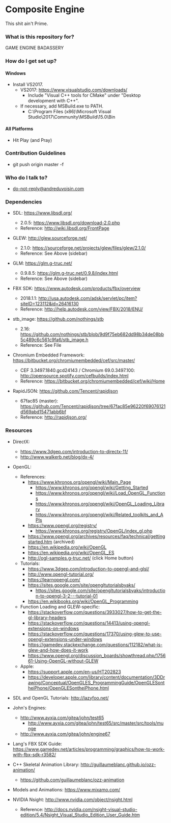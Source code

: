 # Composite Engine #

This shit ain't Prime.

### What is this repository for? ###

GAME ENGINE BADASSERY

### How do I get set up? ###

#### Windows ####

* Install VS2017.
	* VS2017: https://www.visualstudio.com/downloads/
		* Include "Visual C++ tools for CMake" under "Desktop development with C++".
	* If necessary, add MSBuild.exe to PATH.
		* C:\Program Files (x86)\Microsoft Visual Studio\2017\Community\MSBuild\15.0\Bin

#### All Platforms ####

* Hit Play (and Pray)

### Contribution Guidelines ###

* git push origin master -f

### Who do I talk to? ###

* do-not-reply@andreduvoisin.com

### Dependencies ###

* SDL: https://www.libsdl.org/
	* 2.0.5: https://www.libsdl.org/download-2.0.php
	* Reference: http://wiki.libsdl.org/FrontPage

* GLEW: http://glew.sourceforge.net/
	* 2.1.0: https://sourceforge.net/projects/glew/files/glew/2.1.0/
	* Reference: See Above (sidebar)

* GLM: https://glm.g-truc.net/
	* 0.9.8.5: https://glm.g-truc.net/0.9.8/index.html
	* Reference: See Above (sidebar)

* FBX SDK: https://www.autodesk.com/products/fbx/overview
	* 2018.1.1: http://usa.autodesk.com/adsk/servlet/pc/item?siteID=123112&id=26416130
	* Reference: http://help.autodesk.com/view/FBX/2018/ENU/

* stb_image: https://github.com/nothings/stb
	* 2.16: https://github.com/nothings/stb/blob/9d9f75eb682dd98b34de08bb5c489c6c561c9fa6/stb_image.h
	* Reference: See File

* Chromium Embedded Framework: https://bitbucket.org/chromiumembedded/cef/src/master/
	* CEF 3.3497.1840.gcd24143 / Chromium 69.0.3497.100: http://opensource.spotify.com/cefbuilds/index.html
	* Reference: https://bitbucket.org/chromiumembedded/cef/wiki/Home

* RapidJSON: https://github.com/Tencent/rapidjson
	* 67fac85 (master): https://github.com/Tencent/rapidjson/tree/67fac85e96220f69076121d569abd15471abb6bf
	* Reference: http://rapidjson.org/

### Resources ###

* DirectX:
	* https://www.3dgep.com/introduction-to-directx-11/
	* http://www.walkerb.net/blog/dx-4/

* OpenGL:
	* References:
		* https://www.khronos.org/opengl/wiki/Main_Page
			* https://www.khronos.org/opengl/wiki/Getting_Started
			* https://www.khronos.org/opengl/wiki/Load_OpenGL_Functions
			* https://www.khronos.org/opengl/wiki/OpenGL_Loading_Library
			* https://www.khronos.org/opengl/wiki/Related_toolkits_and_APIs
		* https://www.opengl.org/registry/
			* https://www.khronos.org/registry/OpenGL/index_gl.php
		* https://www.opengl.org/archives/resources/faq/technical/gettingstarted.htm (archived)
		* https://en.wikipedia.org/wiki/OpenGL
		* https://en.wikipedia.org/wiki/OpenGL_ES
		* http://ogl-samples.g-truc.net/ (click Home button)
	* Tutorials:
		* https://www.3dgep.com/introduction-to-opengl-and-glsl/
		* http://www.opengl-tutorial.org/
		* https://learnopengl.com/
		* https://sites.google.com/site/opengltutorialsbyaks/
			* https://sites.google.com/site/opengltutorialsbyaks/introduction-to-opengl-3-2---tutorial-01
		* https://en.wikibooks.org/wiki/OpenGL_Programming
	* Function Loading and GLEW-specific:
		* https://stackoverflow.com/questions/3933027/how-to-get-the-gl-library-headers
		* https://stackoverflow.com/questions/14413/using-opengl-extensions-on-windows
		* https://stackoverflow.com/questions/17370/using-glew-to-use-opengl-extensions-under-windows
		* https://gamedev.stackexchange.com/questions/112182/what-is-glew-and-how-does-it-work
		* https://www.opengl.org/discussion_boards/showthread.php/175661-Using-OpenGL-without-GLEW
	* Apple:
		* https://support.apple.com/en-us/HT202823
		* https://developer.apple.com/library/content/documentation/3DDrawing/Conceptual/OpenGLES_ProgrammingGuide/OpenGLESontheiPhone/OpenGLESontheiPhone.html

* SDL and OpenGL Tutorials: http://lazyfoo.net/

* John's Engines:
	* http://www.ayxia.com/gitea/john/test65
		* http://www.ayxia.com/gitea/john/test65/src/master/src/tools/munge
	* http://www.ayxia.com/gitea/john/engine67

* Lang's FBX SDK Guide: https://www.gamedev.net/articles/programming/graphics/how-to-work-with-fbx-sdk-r3582/
* C++ Skeletal Animation Library: http://guillaumeblanc.github.io/ozz-animation/
	* https://github.com/guillaumeblanc/ozz-animation

* Models and Animations: https://www.mixamo.com/

* NVIDIA Nsight: http://www.nvidia.com/object/nsight.html
	* Reference: http://docs.nvidia.com/nsight-visual-studio-edition/5.4/Nsight_Visual_Studio_Edition_User_Guide.htm
